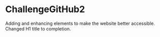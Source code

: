 # ChallengeGitHub2
Adding and enhancing elements to make the website better accessible. Changed H1 title to completion.
